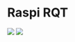 # Raspi RQT







  <img src="/standalone/figures_rqt/Config.png" />




  <img src="/standalone/figures_rqt/Config2.png" />
